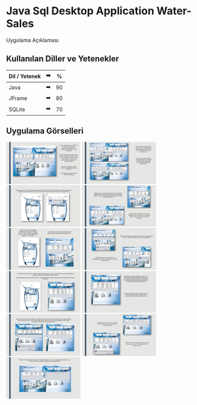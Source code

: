 # Java Sql Desktop Application Water-Sales

Uygulama Açıklaması

## Kullanılan Diller ve Yetenekler



| Dil / Yetenek | :arrow_right: | % |
| ------------- |:-------------:|:-------------:|
| Java | :arrow_right: | 90 |
| JFrame | :arrow_right: | 80 |
| SQLite | :arrow_right: | 70 |



## Uygulama Görselleri


<p>
<a href="https://github.com/demetkochan/Java-Sqlite-Desktop-Application-Water-Sales/blob/main/images/DemetKochan_SuSat%C4%B1%C5%9FSunum-page-2.jpg">
<img src="https://github.com/demetkochan/Java-Sqlite-Desktop-Application-Water-Sales/blob/main/images/DemetKochan_SuSat%C4%B1%C5%9FSunum-page-2.jpg" width="200" style="max-width:100%;"></a>

  
<a href="https://github.com/demetkochan/Java-Sqlite-Desktop-Application-Water-Sales/blob/main/images/DemetKochan_SuSat%C4%B1%C5%9FSunum-page-3.jpg">
<img src="https://github.com/demetkochan/Java-Sqlite-Desktop-Application-Water-Sales/blob/main/images/DemetKochan_SuSat%C4%B1%C5%9FSunum-page-3.jpg" width="200" style="max-width:100%;"></a>
  

<a href="https://github.com/demetkochan/Java-Sqlite-Desktop-Application-Water-Sales/blob/main/images/DemetKochan_SuSat%C4%B1%C5%9FSunum-page-4.jpg">
<img src="https://github.com/demetkochan/Java-Sqlite-Desktop-Application-Water-Sales/blob/main/images/DemetKochan_SuSat%C4%B1%C5%9FSunum-page-4.jpg" width="200" style="max-width:100%;"></a>
  
  
<a href="https://github.com/demetkochan/Java-Sqlite-Desktop-Application-Water-Sales/blob/main/images/DemetKochan_SuSat%C4%B1%C5%9FSunum-page-5.jpg">
<img src="https://github.com/demetkochan/Java-Sqlite-Desktop-Application-Water-Sales/blob/main/images/DemetKochan_SuSat%C4%B1%C5%9FSunum-page-5.jpg" width="200" style="max-width:100%;"></a>
  
<a href="https://github.com/demetkochan/Java-Sqlite-Desktop-Application-Water-Sales/blob/main/images/DemetKochan_SuSat%C4%B1%C5%9FSunum-page-6.jpg">
<img src="https://github.com/demetkochan/Java-Sqlite-Desktop-Application-Water-Sales/blob/main/images/DemetKochan_SuSat%C4%B1%C5%9FSunum-page-6.jpg" width="200" style="max-width:100%;"></a>
  
<a href="https://github.com/demetkochan/Java-Sqlite-Desktop-Application-Water-Sales/blob/main/images/DemetKochan_SuSat%C4%B1%C5%9FSunum-page-7.jpg">
<img src="https://github.com/demetkochan/Java-Sqlite-Desktop-Application-Water-Sales/blob/main/images/DemetKochan_SuSat%C4%B1%C5%9FSunum-page-7.jpg" width="200" style="max-width:100%;"></a>
  
    
<a href="https://github.com/demetkochan/Java-Sqlite-Desktop-Application-Water-Sales/blob/main/images/DemetKochan_SuSat%C4%B1%C5%9FSunum-page-8.jpg">
<img src="https://github.com/demetkochan/Java-Sqlite-Desktop-Application-Water-Sales/blob/main/images/DemetKochan_SuSat%C4%B1%C5%9FSunum-page-8.jpg" width="200" style="max-width:100%;"></a>
  
      
<a href="https://github.com/demetkochan/Java-Sqlite-Desktop-Application-Water-Sales/blob/main/images/DemetKochan_SuSat%C4%B1%C5%9FSunum-page-9.jpg">
<img src="https://github.com/demetkochan/Java-Sqlite-Desktop-Application-Water-Sales/blob/main/images/DemetKochan_SuSat%C4%B1%C5%9FSunum-page-9.jpg" width="200" style="max-width:100%;"></a>
  
        
<a href="https://github.com/demetkochan/Java-Sqlite-Desktop-Application-Water-Sales/blob/main/images/DemetKochan_SuSat%C4%B1%C5%9FSunum-page-10.jpg">
<img src="https://github.com/demetkochan/Java-Sqlite-Desktop-Application-Water-Sales/blob/main/images/DemetKochan_SuSat%C4%B1%C5%9FSunum-page-10.jpg" width="200" style="max-width:100%;"></a>
  
<a href="https://github.com/demetkochan/Java-Sqlite-Desktop-Application-Water-Sales/blob/main/images/DemetKochan_SuSat%C4%B1%C5%9FSunum-page-11.jpg">
<img src="https://github.com/demetkochan/Java-Sqlite-Desktop-Application-Water-Sales/blob/main/images/DemetKochan_SuSat%C4%B1%C5%9FSunum-page-11.jpg" width="200" style="max-width:100%;"></a>
  
<a href="https://github.com/demetkochan/Java-Sqlite-Desktop-Application-Water-Sales/blob/main/images/DemetKochan_SuSat%C4%B1%C5%9FSunum-page-12.jpg">
<img src="https://github.com/demetkochan/Java-Sqlite-Desktop-Application-Water-Sales/blob/main/images/DemetKochan_SuSat%C4%B1%C5%9FSunum-page-12.jpg" width="200" style="max-width:100%;"></a>
  
</p>



